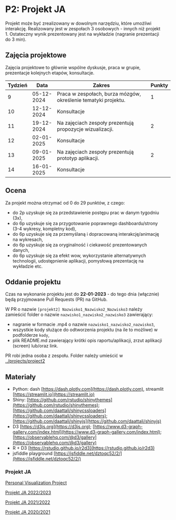 # P2: Projekt JA 

Projekt może być zrealizowany w dowolnym narzędziu, które umożliwi interakcję. Realizowany jest w zespołach 3 osobowych - innych niż projekt 1. Ostateczny wynik prezentowany jest na wykładzie (nagranie prezentacji do 3 min).

## Zajęcia projektowe

Zajęcia projektowe to głównie wspólne dyskusje, praca w grupie, prezentacje kolejnych etapów, konsultacje.

<table style="undefined;table-layout: fixed; width: 526px"> <colgroup> <col style="width: 59.116667px"> <col style="width: 82.116667px"> <col style="width: 331.116667px"> <col style="width: 54.116667px"> </colgroup> <thead> <tr> <th>Tydzień</th> <th>Data</th> <th>Zakres</th> <th>Punkty</th> </tr> </thead> <tbody> <tr> <td>9<br></td> <td>05-12-2024</td>  <td>Praca w zespołach, burza mózgów, określenie tematyki projektu.</td> <td>1</td> </tr> <tr> <td>10<br></td> <td>12-12-2024</td> <td>Konsultacje </td> <td></td> </tr> <tr> <td>11<br></td> <td>19-12-2024</td> <td>Na zajęciach zespoły prezentują propozycje wizualizacji.</td> <td>2</td> </tr> <tr> <td>12</td> <td>02-01-2025</td> <td>Konsultacje</td> <td></td> </tr> <tr> <td>13</td> <td>09-01-2025</td> <td>Na zajęciach zespoły prezentują prototyp aplikacji.</td> <td>2</td> </tr> <tr> <td>14</td> <td>16-01-2025</td> <td>Konsultacje</td> <td></td> </tr> </tbody> </table>

## Ocena

Za projekt można otrzymać od 0 do 29 punktów, z czego:

-   do 2p uzyskuje się za przedstawienie postępu prac w danym tygodniu (3x),
-   do 6p uzyskuje się za przygotowanie poprawnego dashboardu/strony (3-4 wykresy, kompletny kod),
-   do 6p uzyskuje się za przemyślaną i dopracowaną interakcję/animację na wykresach,
-   do 6p uzyskuje się za oryginalność i ciekawość prezentowanych danych,
-   do 6p uzyskuje się za efekt wow, wykorzystanie alternatywnych technologii, udostępnienie aplikacji, pomysłową prezentację na wykładzie etc.

## Oddanie projektu

Czas na wykonanie projektu jest do **22-01-2023** - do tego dnia (włącznie) będą przyjmowane Pull Requests (PR) na GitHub.

W PR o nazwie `[projekt2] Nazwisko1_Nazwisko2_Nazwisko3` należy zamieścić folder o nazwie `nazwisko1_nazwisko2_nazwisko3` zawierający:

- nagranie w formacie .mp4 o nazwie `nazwisko1_nazwisko2_nazwisko3`,
- wszystkie kody służące do odtworzenia projektu (na ile to możliwe) w podfolderze `kody`,
- plik README.md zawierający krótki opis raportu/aplikacji, zrzut aplikacji (screen) lub/oraz link.

PR robi jedna osoba z zespołu. Folder należy umieścić w [../projects/project2](https://github.com/kozaka93/2024Z-DataVisualizationTechniques/tree/main/projects/project2)

## Materiały

-   Python: dash [](https://dash.plotly.com/)[https://dash.plotly.com](https://dash.plotly.com), streamlit [](https://streamlit.io/)[https://streamlit.io](https://streamlit.io)
-   Shiny: [](https://github.com/rstudio/shinythemes)[https://github.com/rstudio/shinythemes](https://github.com/rstudio/shinythemes); [](https://github.com/daattali/shinycssloaders)[https://github.com/daattali/shinycssloaders](https://github.com/daattali/shinycssloaders); [](https://github.com/daattali/shinyjs)[https://github.com/daattali/shinyjs](https://github.com/daattali/shinyjs)
-   D3 [](https://d3js.org/)[https://d3js.org](https://d3js.org); [](https://www.d3-graph-gallery.com/index.html)[https://www.d3-graph-gallery.com/index.html](https://www.d3-graph-gallery.com/index.html); [](https://observablehq.com/@d3/gallery)[https://observablehq.com/@d3/gallery](https://observablehq.com/@d3/gallery)
-   R + D3 [](https://rstudio.github.io/r2d3)[https://rstudio.github.io/r2d3](https://rstudio.github.io/r2d3)
-   jsfiddle playground [](https://jsfiddle.net/dztoqc52/2/)[https://jsfiddle.net/dztoqc52/2/](https://jsfiddle.net/dztoqc52/2/)

### Projekt JA

[Personal Visualization Project](https://flowingdata.com/2008/09/09/winner-of-the-personal-visualization-project-is/)

[Projekt JA 2022/2023](https://github.com/MI2-Education/2023Z-DataVisualizationTechniques/tree/main/projects/project2)

[Projekt JA 2021/2022](https://github.com/MI2-Education/2022Z-DataVisualizationTechniques/tree/main/projects/project2)

[Projekt JA 2020/2021](https://github.com/MI2-Education/2021Z-DataVisualizationTechniques/tree/master/projects/project3)


